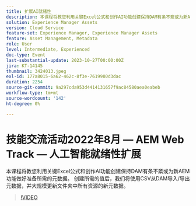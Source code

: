 ```yaml
---
title: 扩展AI就绪性
description: 本课程将教您利用关键Excel公式和创作AI功能创建保持DAM有条不紊或为新AEM功能做好准备所需的元数据。 创建所需的值后，我们将使用CSV从DAM导入/导出元数据，并大规模更新文件夹中所有资源的新元数据。
solution: Experience Manager Assets
version: Cloud Service
feature-set: Experience Manager, Experience Manager Assets
feature: Asset Management, Metadata
role: User
level: Intermediate, Experienced
doc-type: Event
last-substantial-update: 2023-10-27T00:00:00Z
jira: KT-14145
thumbnail: 3424013.jpeg
exl-id: 177a8015-6a62-462c-8f3e-7619980d3dac
duration: 2254
source-git-commit: 9a297cda953d4414131657f9ac84580aea0eabeb
workflow-type: tm+mt
source-wordcount: '142'
ht-degree: 0%

---
```


# 技能交流活动2022年8月 — AEM Web Track — 人工智能就绪性扩展

本课程将教您利用关键Excel公式和创作AI功能创建保持DAM有条不紊或为新AEM功能做好准备所需的元数据。 创建所需的值后，我们将使用CSV从DAM导入/导出元数据，并大规模更新文件夹中所有资源的新元数据。

>[!VIDEO](https://video.tv.adobe.com/v/3424013/?learn=on)

